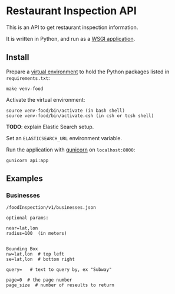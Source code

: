 Restaurant Inspection API
=========================

This is an API to get restaurant inspection information.

It is written in Python, and run as a
[WSGI application](http://wsgi.readthedocs.org/en/latest/what.html).

## Install

Prepare a [virtual environment](http://docs.python-guide.org/en/latest/dev/virtualenvs.html)
to hold the Python packages listed in `requirements.txt`:

    make venv-food

Activate the virtual environment:

    source venv-food/bin/activate (in bash shell)
    source venv-food/bin/activate.csh (in csh or tcsh shell)

**TODO**: explain Elastic Search setup.

Set an `ELASTICSEARCH_URL` environment variable.

Run the application with [gunicorn](http://gunicorn.org/) on `localhost:8000`:

    gunicorn api:app

## Examples

### Businesses

    /foodInspection/v1/businesses.json
    
    optional params:
    
    near=lat,lon 
    radius=100  (in meters)


    Bounding Box
    nw=lat,lon  # top left
    se=lat,lon  # bottom right

    query=   # text to query by, ex "Subway"

    page=0  # the page number
    page_size  # number of reseults to return


